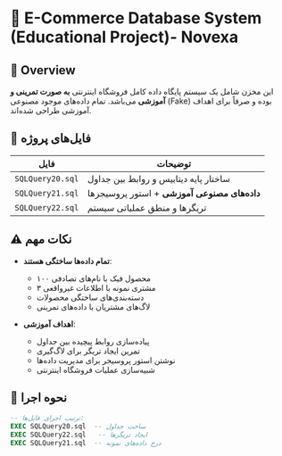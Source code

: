 # 🛒 E-Commerce Database System (Educational Project)- Novexa


## 📌 Overview
این مخزن شامل یک سیستم پایگاه داده کامل فروشگاه اینترنتی **به صورت تمرینی و آموزشی** می‌باشد. تمام داده‌های موجود مصنوعی (Fake) بوده و صرفاً برای اهداف آموزشی طراحی شده‌اند.

## 🧩 فایل‌های پروژه
| فایل | توضیحات |
|------|---------|
| `SQLQuery20.sql` | ساختار پایه دیتابیس و روابط بین جداول |
| `SQLQuery21.sql` | **داده‌های مصنوعی آموزشی** + استور پروسیجرها |
| `SQLQuery22.sql` | تریگرها و منطق عملیاتی سیستم |

## ⚠️ نکات مهم
- **تمام داده‌ها ساختگی هستند**:
  - ۱۰۰ محصول فیک با نام‌های تصادفی
  - ۳ مشتری نمونه با اطلاعات غیرواقعی
  - دسته‌بندی‌های ساختگی محصولات
  - لاگ‌های مشتریان با داده‌های تمرینی

- **اهداف آموزشی**:
  - پیاده‌سازی روابط پیچیده بین جداول
  - تمرین ایجاد تریگر برای لاگ‌گیری
  - نوشتن استور پروسیجر برای مدیریت داده‌ها
  - شبیه‌سازی عملیات فروشگاه اینترنتی

## 🚀 نحوه اجرا
```sql
-- ترتیب اجرای فایل‌ها:
EXEC SQLQuery20.sql  -- ساخت جداول
EXEC SQLQuery22.sql   -- ایجاد تریگرها
EXEC SQLQuery21.sql  -- درج داده‌های نمونه
